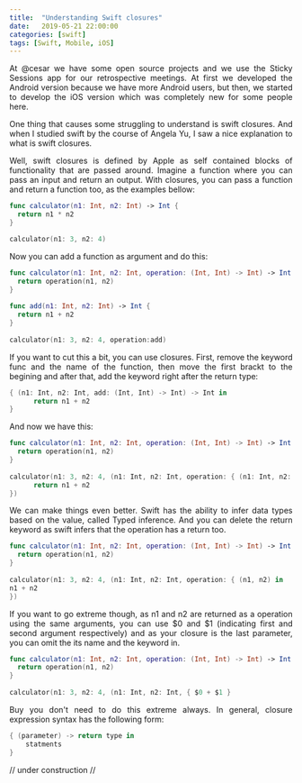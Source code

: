 ```yaml
---
title:  "Understanding Swift closures"
date:   2019-05-21 22:00:00
categories: [swift]
tags: [Swift, Mobile, iOS]
---
```


<p style="text-align: justify; font-family: -apple-system, BlinkMacSystemFont, sans-serif;">At @cesar we have some open source projects and we use the Sticky Sessions app for our retrospective meetings. At first we developed the Android version because we have more Android users, but then, we started to develop the iOS version which was completely new for some people here.</p> 

<p style="text-align: justify; font-family: -apple-system, BlinkMacSystemFont, sans-serif;">One thing that causes some struggling to understand is swift closures. And when I studied swift by the course of Angela Yu, I saw a nice explanation to what is swift closures.</p> 

<p style="text-align: justify; font-family: -apple-system, BlinkMacSystemFont, sans-serif;">Well, swift closures is defined by Apple as self contained blocks of functionality that are passed around. Imagine a function where you can pass an input and return an output. With closures, you can pass a function and return a function too, as the examples bellow:</p>

```swift
func calculator(n1: Int, n2: Int) -> Int { 
  return n1 * n2
}

calculator(n1: 3, n2: 4)
```

<p style="text-align: justify; font-family: -apple-system, BlinkMacSystemFont, sans-serif;">Now you can add a function as argument and do this:</p>

```swift
func calculator(n1: Int, n2: Int, operation: (Int, Int) -> Int) -> Int { 
  return operation(n1, n2)
}
  
func add(n1: Int, n2: Int) -> Int {
  return n1 + n2
}
  
calculator(n1: 3, n2: 4, operation:add)
```

<p style="text-align: justify; font-family: -apple-system, BlinkMacSystemFont, sans-serif;">If you want to cut this a bit, you can use closures. First, remove the keyword func and the name of the function, then move the first brackt to the begining and after that, add the keyword right after the return type:</p>

```swift
{ (n1: Int, n2: Int, add: (Int, Int) -> Int) -> Int in  
      return n1 + n2
}
```

<p style="text-align: justify; font-family: -apple-system, BlinkMacSystemFont, sans-serif;">And now we have this:

```swift
func calculator(n1: Int, n2: Int, operation: (Int, Int) -> Int) -> Int { 
  return operation(n1, n2)
}
  
calculator(n1: 3, n2: 4, (n1: Int, n2: Int, operation: { (n1: Int, n2: Int) -> Int) -> Int in  
      return n1 + n2
})
```

<p style="text-align: justify; font-family: -apple-system, BlinkMacSystemFont, sans-serif;">We can make things even better. Swift has the ability to infer data types based on the value, called Typed inference. And you can delete the return keyword as swift infers that the operation has a return too.</p>

```swift
func calculator(n1: Int, n2: Int, operation: (Int, Int) -> Int) -> Int { 
  return operation(n1, n2)
}
  
calculator(n1: 3, n2: 4, (n1: Int, n2: Int, operation: { (n1, n2) in 
n1 + n2 
})
```

<p style="text-align: justify; font-family: -apple-system, BlinkMacSystemFont, sans-serif;">If you want to go extreme though, as n1 and n2 are returned as a operation using the same arguments, you can use $0 and $1 (indicating first and second argument respectively) and as your closure is the last parameter, you can omit the its name and the keyword in.</p>

```swift
func calculator(n1: Int, n2: Int, operation: (Int, Int) -> Int) -> Int { 
  return operation(n1, n2)
}
  
calculator(n1: 3, n2: 4, (n1: Int, n2: Int, { $0 + $1 }
```

<p style="text-align: justify; font-family: -apple-system, BlinkMacSystemFont, sans-serif;">Buy you don't need to do this extreme always. In general, closure expression syntax has the following form:</p>

```swift
{ (parameter) -> return type in
    statments
}
```

// under construction //
